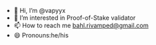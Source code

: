 - 👋 Hi, I’m @vapyyx
- 👀 I’m interested in Proof-of-Stake validator
- 📫 How to reach me bahl.rivamped@gmail.com
- 😄 Pronouns:he/his
<!---
vapyyx/vapyyx is a ✨ special ✨ repository because its `README.md` (this file) appears on your GitHub profile.
You can click the Preview link to take a look at your changes.
--->
